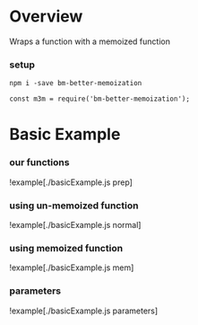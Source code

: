 # Overview

Wraps a function with a memoized function

### setup

`npm i -save bm-better-memoization`

`const m3m = require('bm-better-memoization');`

# Basic Example

### our functions

!example[./basicExample.js prep]

### using un-memoized function

!example[./basicExample.js normal]

### using memoized function

!example[./basicExample.js mem]

### parameters

!example[./basicExample.js parameters]
